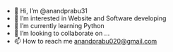 - 👋 Hi, I’m @anandprabu31
- 👀 I’m interested in Website and Software developing
- 🌱 I’m currently learning Python
- 💞️ I’m looking to collaborate on ...
- 📫 How to reach me anandprabu020@gmail.com

<!---
anandprabu31/anandprabu31 is a ✨ special ✨ repository because its `README.md` (this file) appears on your GitHub profile.
You can click the Preview link to take a look at your changes.
--->
